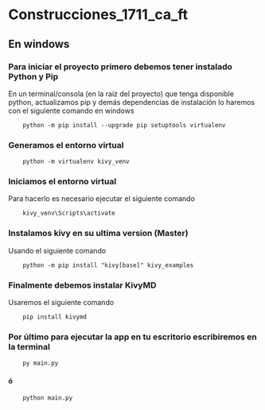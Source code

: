 # Construcciones_1711_ca_ft

## En windows

### Para iniciar el proyecto primero debemos tener instalado Python y Pip

En un terminal/consola (en la raiz del proyecto) que tenga disponible python, actualizamos pip y demás dependencias de instalación lo haremos con el siguiente comando en windows

        python -m pip install --upgrade pip setuptools virtualenv

### Generamos el entorno virtual

        python -m virtualenv kivy_venv

### Iniciamos el entorno virtual

Para hacerlo es necesario ejecutar el siguiente comando

        kivy_venv\Scripts\activate

### Instalamos kivy en su ultima version (Master)

Usando el siguiente comando

        python -m pip install "kivy[base]" kivy_examples

### Finalmente debemos instalar KivyMD

Usaremos el siguiente comando

        pip install kivymd

### Por último para ejecutar la app en tu escritorio escribiremos en la terminal

        py main.py

#### ó

        python main.py
